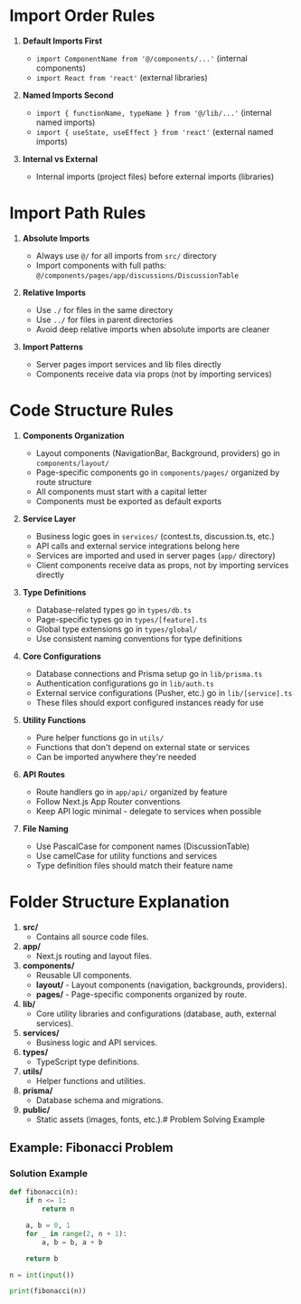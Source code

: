 # Import Order Rules

1. **Default Imports First**

   - `import ComponentName from '@/components/...'` (internal components)
   - `import React from 'react'` (external libraries)

2. **Named Imports Second**

   - `import { functionName, typeName } from '@/lib/...'` (internal named imports)
   - `import { useState, useEffect } from 'react'` (external named imports)

3. **Internal vs External**
   - Internal imports (project files) before external imports (libraries)

# Import Path Rules

1. **Absolute Imports**

   - Always use `@/` for all imports from `src/` directory
   - Import components with full paths: `@/components/pages/app/discussions/DiscussionTable`

2. **Relative Imports**

   - Use `./` for files in the same directory
   - Use `../` for files in parent directories
   - Avoid deep relative imports when absolute imports are cleaner

3. **Import Patterns**
   - Server pages import services and lib files directly
   - Components receive data via props (not by importing services)

# Code Structure Rules

1. **Components Organization**

   - Layout components (NavigationBar, Background, providers) go in `components/layout/`
   - Page-specific components go in `components/pages/` organized by route structure
   - All components must start with a capital letter
   - Components must be exported as default exports

2. **Service Layer**

   - Business logic goes in `services/` (contest.ts, discussion.ts, etc.)
   - API calls and external service integrations belong here
   - Services are imported and used in server pages (`app/` directory)
   - Client components receive data as props, not by importing services directly

3. **Type Definitions**

   - Database-related types go in `types/db.ts`
   - Page-specific types go in `types/[feature].ts`
   - Global type extensions go in `types/global/`
   - Use consistent naming conventions for type definitions

4. **Core Configurations**

   - Database connections and Prisma setup go in `lib/prisma.ts`
   - Authentication configurations go in `lib/auth.ts`
   - External service configurations (Pusher, etc.) go in `lib/[service].ts`
   - These files should export configured instances ready for use

5. **Utility Functions**

   - Pure helper functions go in `utils/`
   - Functions that don't depend on external state or services
   - Can be imported anywhere they're needed

6. **API Routes**

   - Route handlers go in `app/api/` organized by feature
   - Follow Next.js App Router conventions
   - Keep API logic minimal - delegate to services when possible

7. **File Naming**
   - Use PascalCase for component names (DiscussionTable)
   - Use camelCase for utility functions and services
   - Type definition files should match their feature name

# Folder Structure Explanation

1. **src/**
   - Contains all source code files.
2. **app/**
   - Next.js routing and layout files.
3. **components/**
   - Reusable UI components.
   - **layout/** - Layout components (navigation, backgrounds, providers).
   - **pages/** - Page-specific components organized by route.
4. **lib/**
   - Core utility libraries and configurations (database, auth, external services).
5. **services/**
   - Business logic and API services.
6. **types/**
   - TypeScript type definitions.
7. **utils/**
   - Helper functions and utilities.
8. **prisma/**
   - Database schema and migrations.
9. **public/**
   - Static assets (images, fonts, etc.).# Problem Solving Example

## Example: Fibonacci Problem

### Solution Example

```python
def fibonacci(n):
    if n <= 1:
        return n

    a, b = 0, 1
    for _ in range(2, n + 1):
        a, b = b, a + b

    return b

n = int(input())

print(fibonacci(n))
```
